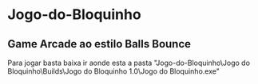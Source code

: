 # Jogo-do-Bloquinho
Game Arcade ao estilo Balls Bounce
-----------------------------------------------------------------------

Para jogar basta baixa ir aonde esta a pasta "Jogo-do-Bloquinho\Jogo do Bloquinho\Builds\Jogo do Bloquinho 1.0\Jogo do Bloquinho.exe"
